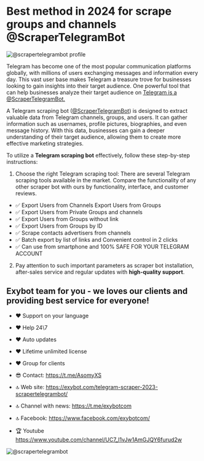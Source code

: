 # Best method in 2024 for scrape groups and channels @ScraperTelegramBot
![@scrapertelegrambot profile](https://exybot.com/wp-content/uploads/2023/07/@scrapertelegrambot-top.jpg)

Telegram has become one of the most popular communication platforms globally, with millions of users exchanging messages and information every day. This vast user base makes Telegram a treasure trove for businesses looking to gain insights into their target audience. One powerful tool that can help businesses analyze their target audience on [Telegram is a @ScraperTelegramBot.](https://exybot.com/telegram-scraper-2023-scrapertelegrambot/)

A Telegram scraping bot ([@ScraperTelegramBot](https://t.me/scrapertelegrambot)) is designed to extract valuable data from Telegram channels, groups, and users. It can gather information such as usernames, profile pictures, biographies, and even message history. With this data, businesses can gain a deeper understanding of their target audience, allowing them to create more effective marketing strategies.

To utilize a **Telegram scraping bot** effectively, follow these step-by-step instructions:

1. Choose the right Telegram scraping tool: There are several Telegram scraping tools available in the market. Compare the functionality of any other scraper bot with ours by functionality, interface, and customer reviews.

- ✅ Export Users from Channels Export Users from Groups
- ✅ Export Users from Private Groups and channels
- ✅ Export Users from Groups without link
- ✅ Export Users from Groups by ID
- ✅ Scrape contacts advertisers from channels
- ✅ Batch export by list of links and Convenient control in 2 clicks
- ✅ Can use from smartphone and 100% SAFE FOR YOUR TELEGRAM ACCOUNT

2. Pay attention to such important parameters as scraper bot installation, after-sales service and regular updates with **high-quality support**.


## Exybot team for you - we loves our clients and providing best service for everyone! ##

- ❤️ Support on your language
- ❤️ Help 24\7
- ❤️ Auto updates
- ❤️ Lifetime unlimited license
- ❤️ Group for clients

- 😎 Contact: https://t.me/AsomyXS
- 🔝 Web site: https://exybot.com/telegram-scraper-2023-scrapertelegrambot/
- 🔝 Channel with news: https://t.me/exybotcom
- 🔝 Facebook: https://www.facebook.com/exybotcom/
- 🏆 Youtube https://www.youtube.com/channel/UC7_I1vJw1AmGJQY6furud2w

![@scrapertelegrambot](https://exybot.com/wp-content/uploads/elementor/thumbs/0c484cb2cf-qi5x2z86r6o6b6fjug9agafc8dx17ucu6pwqcoyjnk.jpg)
